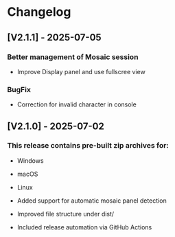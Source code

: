 # Changelog

## [V2.1.1] - 2025-07-05

### Better management of Mosaic session
- Improve Display panel and use fullscree view

### BugFix
- Correction for invalid character in console

## [V2.1.0] - 2025-07-02

### This release contains pre-built zip archives for:
 - Windows
 - macOS
 - Linux

 - Added support for automatic mosaic panel detection
 - Improved file structure under dist/
 - Included release automation via GitHub Actions

